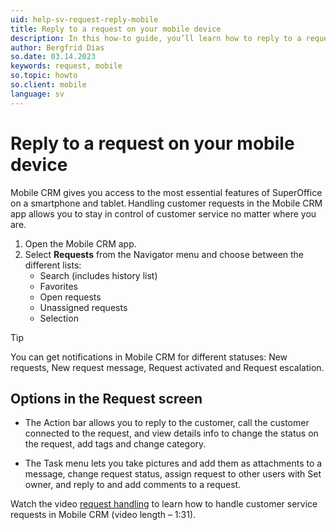 ```yaml
---
uid: help-sv-request-reply-mobile
title: Reply to a request on your mobile device
description: In this how-to guide, you’ll learn how to reply to a request in Mobile CRM.
author: Bergfrid Dias
so.date: 03.14.2023
keywords: request, mobile
so.topic: howto
so.client: mobile
language: sv
---
```


# Reply to a request on your mobile device

Mobile CRM gives you access to the most essential features of SuperOffice on a smartphone and tablet. Handling customer requests in the Mobile CRM app allows you to stay in control of customer service no matter where you are.

1. Open the Mobile CRM app.
1. Select **Requests** from the Navigator menu and choose between the different lists:
    * Search (includes history list)
    * Favorites
    * Open requests
    * Unassigned requests
    * Selection

> [!TIP]
> You can get notifications in Mobile CRM for different statuses: New requests, New request message, Request activated and Request escalation.

## Options in the Request screen

* The Action bar allows you to reply to the customer, call the customer connected to the request, and view details info to change the status on the request, add tags and change category.

* The Task menu lets you take pictures and add them as attachments to a message, change request status, assign request to other users with Set owner, and reply to and add comments to a request.

Watch the video [request handling][1] to learn how to handle customer service requests in Mobile CRM (video length – 1:31).

<!--
> [!Video https://community.superoffice.com/globalassets/user--admin/learning/user-guide/service--reqeusts/request-handling-mobile-crm.mp4] -->

<!-- Referenced links -->
[1]: https://community.superoffice.com/globalassets/user--admin/learning/user-guide/service--reqeusts/request-handling-mobile-crm.mp4

<!-- Referenced images -->

